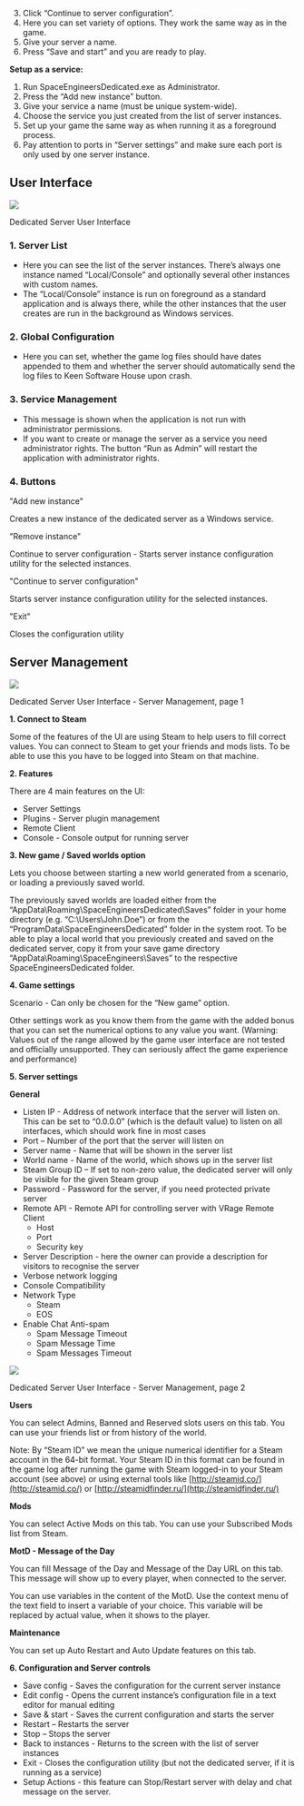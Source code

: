 3.  Click “Continue to server configuration”.
4.  Here you can set variety of options. They work the same way as in the game.
5.  Give your server a name.
6.  Press “Save and start” and you are ready to play.

**Setup as a service:**

1.  Run SpaceEngineersDedicated.exe as Administrator.
2.  Press the “Add new instance” button.
3.  Give your service a name (must be unique system-wide).
4.  Choose the service you just created from the list of server instances.
5.  Set up your game the same way as when running it as a foreground process.
6.  Pay attention to ports in “Server settings” and make sure each port is only used by one server instance.

## User Interface

[![](https://spaceengineers.wiki.gg/images/0/0e/Dedicated_Server_User_Interface.png?d3499f)](https://www.spaceengineersgame.com/uploads/2/1/9/6/21961362/ds-1_orig.png)

Dedicated Server User Interface

### 1\. Server List

*   Here you can see the list of the server instances. There’s always one instance named “Local/Console” and optionally several other instances with custom names.
*   The “Local/Console” instance is run on foreground as a standard application and is always there, while the other instances that the user creates are run in the background as Windows services.

### 2\. Global Configuration

*   Here you can set, whether the game log files should have dates appended to them and whether the server should automatically send the log files to Keen Software House upon crash.

### 3\. Service Management

*   This message is shown when the application is not run with administrator permissions.
*   If you want to create or manage the server as a service you need administrator rights. The button “Run as Admin” will restart the application with administrator rights.

### 4\. Buttons

"Add new instance"

Creates a new instance of the dedicated server as a Windows service.

"Remove instance"

Continue to server configuration - Starts server instance configuration utility for the selected instances.

"Continue to server configuration"

Starts server instance configuration utility for the selected instances.

"Exit"

Closes the configuration utility

## Server Management

[![](https://spaceengineers.wiki.gg/images/thumb/0/03/Dedicated_Server_User_Interface_-_Server_Management.png/400px-Dedicated_Server_User_Interface_-_Server_Management.png?40d261)](https://spaceengineers.wiki.gg/wiki/File:Dedicated_Server_User_Interface_-_Server_Management.png)

Dedicated Server User Interface - Server Management, page 1

**1\. Connect to Steam**

Some of the features of the UI are using Steam to help users to fill correct values. You can connect to Steam to get your friends and mods lists. To be able to use this you have to be logged into Steam on that machine.

**2\. Features**

There are 4 main features on the UI:

*   Server Settings
*   Plugins - Server plugin management
*   Remote Client
*   Console - Console output for running server

**3\. New game / Saved worlds option**

Lets you choose between starting a new world generated from a scenario, or loading a previously saved world.

The previously saved worlds are loaded either from the “AppData\\Roaming\\SpaceEngineersDedicated\\Saves” folder in your home directory (e.g. “C:\\Users\\John.Doe”) or from the “ProgramData\\SpaceEngineersDedicated” folder in the system root. To be able to play a local world that you previously created and saved on the dedicated server, copy it from your save game directory “AppData\\Roaming\\SpaceEngineers\\Saves” to the respective SpaceEngineersDedicated folder.

**4\. Game settings**

Scenario - Can only be chosen for the “New game” option.

Other settings work as you know them from the game with the added bonus that you can set the numerical options to any value you want. (Warning: Values out of the range allowed by the game user interface are not tested and officially unsupported. They can seriously affect the game experience and performance)

**5\. Server settings**

**General**

*   Listen IP - Address of network interface that the server will listen on. This can be set to “0.0.0.0” (which is the default value) to listen on all interfaces, which should work fine in most cases
*   Port – Number of the port that the server will listen on
*   Server name - Name that will be shown in the server list
*   World name - Name of the world, which shows up in the server list
*   Steam Group ID – If set to non-zero value, the dedicated server will only be visible for the given Steam group
*   Password - Password for the server, if you need protected private server
*   Remote API - Remote API for controlling server with VRage Remote Client
    *   Host
    *   Port
    *   Security key
*   Server Description - here the owner can provide a description for visitors to recognise the server
*   Verbose network logging
*   Console Compatibility
*   Network Type
    *   Steam
    *   EOS
*   Enable Chat Anti-spam
    *   Spam Message Timeout
    *   Spam Message Time
    *   Spam Messages Timeout

[![](https://spaceengineers.wiki.gg/images/thumb/d/d4/Space_Engineers_dedicated_server_page_2.png/400px-Space_Engineers_dedicated_server_page_2.png?cebd18)](https://spaceengineers.wiki.gg/wiki/File:Space_Engineers_dedicated_server_page_2.png)

Dedicated Server User Interface - Server Management, page 2

**Users**

You can select Admins, Banned and Reserved slots users on this tab. You can use your friends list or from history of the world.

Note: By “Steam ID” we mean the unique numerical identifier for a Steam account in the 64-bit format. Your Steam ID in this format can be found in the game log after running the game with Steam logged-in to your Steam account (see above) or using external tools like [http://steamid.co/](http://steamid.co/) or [http://steamidfinder.ru/](http://steamidfinder.ru/)

**Mods**

You can select Active Mods on this tab. You can use your Subscribed Mods list from Steam.

**MotD - Message of the Day**

You can fill Message of the Day and Message of the Day URL on this tab. This message will show up to every player, when connected to the server.

You can use variables in the content of the MotD. Use the context menu of the text field to insert a variable of your choice. This variable will be replaced by actual value, when it shows to the player.

**Maintenance**

You can set up Auto Restart and Auto Update features on this tab.

**6\. Configuration and Server controls**

*   Save config - Saves the configuration for the current server instance
*   Edit config - Opens the current instance’s configuration file in a text editor for manual editing
*   Save & start - Saves the current configuration and starts the server
*   Restart – Restarts the server
*   Stop – Stops the server
*   Back to instances - Returns to the screen with the list of server instances
*   Exit - Closes the configuration utility (but not the dedicated server, if it is running as a service)
*   Setup Actions - this feature can Stop/Restart server with delay and chat message on the server.
